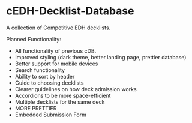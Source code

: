 # cEDH-Decklist-Database
A collection of Competitive EDH decklists.

Planned Functionality:
- All functionality of previous cDB.
- Improved styling (dark theme, better landing page, prettier database)
- Better support for mobile devices
- Search functionality
- Ability to sort by header
- Guide to choosing decklists
- Clearer guidelines on how deck admission works
- Accordions to be more space-efficient
- Multiple decklists for the same deck
- MORE PRETTIER
- Embedded Submission Form
